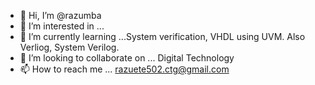 - 👋 Hi, I’m @razumba
- 👀 I’m interested in ...
- 🌱 I’m currently learning ...System verification, VHDL using UVM.
                                 Also Verliog, System Verilog.
- 💞️ I’m looking to collaborate on ... Digital Technology
- 📫 How to reach me ... razuete502.ctg@gmail.com

<!---
razumba/razumba is a ✨ special ✨ repository because its `README.md` (this file) appears on your GitHub profile.
You can click the Preview link to take a look at your changes.
--->
